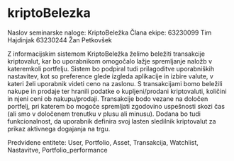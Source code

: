 # kriptoBelezka

Naslov seminarske naloge: KriptoBeležka
Člana ekipe:
63230099 Tim Hajdinjak
63230244 Žan Petkovšek

Z informacijskim sistemom KriptoBeležka želimo beležiti transakcije kriptovalut, kar bo uporabnikom omogočalo lažje spremljanje naložb v kateremkoli portfelju. Sistem bo podpiral tudi prilagoditve uporabniških nastavitev, kot so preference glede izgleda aplikacije in izbire valute, v kateri želi uporabnik videti ceno na zaslonu. S transakcijami bomo beležili nakupe in prodaje ter hranili podatke o kupljeni/prodani kriptovaluti, količini in njeni ceni ob nakupu/prodaji. Transakcije bodo vezane na določen portfelj, pri katerem bo mogoče spremljati zgodovino uspešnosti skozi čas (ali smo v določenem trenutku v plusu ali minusu). Dodana bo tudi funkcionalnost, da uporabnik definira svoj lasten sledilnik kriptovalut za prikaz aktivnega dogajanja na trgu.

Predvidene entitete: User, Portfolio, Asset, Transakcija, Watchlist, Nastavitve, Portfolio_performance